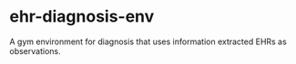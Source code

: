 # ehr-diagnosis-env
A gym environment for diagnosis that uses information extracted EHRs as observations.
